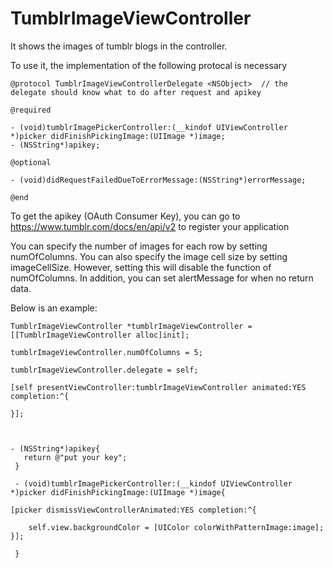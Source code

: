 # TumblrImageViewController

It shows the images of tumblr blogs in the controller.

To use it, the implementation of the following protocal is necessary

    @protocol TumblrImageViewControllerDelegate <NSObject>  // the delegate should know what to do after request and apikey

    @required

    - (void)tumblrImagePickerController:(__kindof UIViewController *)picker didFinishPickingImage:(UIImage *)image;
    - (NSString*)apikey;

    @optional

    - (void)didRequestFailedDueToErrorMessage:(NSString*)errorMessage;

    @end

To get the apikey (OAuth Consumer Key), you can go to https://www.tumblr.com/docs/en/api/v2 to register your application

You can specify the number of images for each row by setting numOfColumns.
You can also specify the image cell size by setting imageCellSize. However, setting this will disable the function of numOfColumns.
In addition, you can set alertMessage for when no return data.

Below is an example:

    
    TumblrImageViewController *tumblrImageViewController = [[TumblrImageViewController alloc]init];
    
    tumblrImageViewController.numOfColumns = 5;
    
    tumblrImageViewController.delegate = self;
    
    [self presentViewController:tumblrImageViewController animated:YES completion:^{
        
    }];



    - (NSString*)apikey{
       return @"put your key";
     }

     - (void)tumblrImagePickerController:(__kindof UIViewController *)picker didFinishPickingImage:(UIImage *)image{

    [picker dismissViewControllerAnimated:YES completion:^{
    
        self.view.backgroundColor = [UIColor colorWithPatternImage:image];
    }];
    
     }

